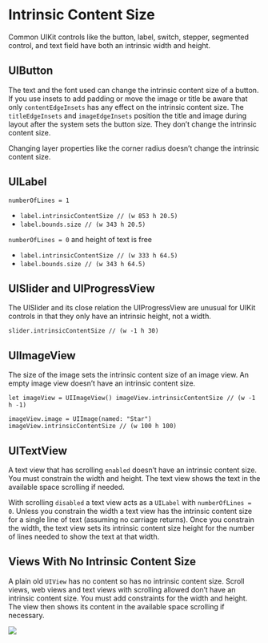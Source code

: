 # Intrinsic Content Size

Common UIKit controls like the button, label, switch, stepper, segmented control, and text field have both an intrinsic width and height.

## UIButton

The text and the font used can change the intrinsic content size of a button. If you use insets to add padding or move the image or title be aware that only `contentEdgeInsets` has any effect on the intrinsic content size.
The `titleEdgeInsets` and `imageEdgeInsets` position the title and image during layout after the system sets the button size. They don’t change the intrinsic content size.

Changing layer properties like the corner radius doesn’t change the
intrinsic content size.

## UILabel

`numberOfLines = 1`
* `label.intrinsicContentSize // (w 853 h 20.5)`
* `label.bounds.size // (w 343 h 20.5)`

`numberOfLines = 0` and height of text is free
* `label.intrinsicContentSize // (w 333 h 64.5)`
* `label.bounds.size // (w 343 h 64.5)`

## UISlider and UIProgressView

The UISlider and its close relation the UIProgressView are unusual for UIKit controls in that they only have an intrinsic height, not a width.

`slider.intrinsicContentSize // (w -1 h 30)`

## UIImageView

The size of the image sets the intrinsic content size of an image view. An empty image view doesn’t have an intrinsic content size.

`let imageView = UIImageView()
imageView.intrinsicContentSize // (w -1 h -1)`

`imageView.image = UIImage(named: "Star")
imageView.intrinsicContentSize // (w 100 h 100)`

## UITextView

A text view that has scrolling `enabled` doesn’t have an intrinsic content size. You must constrain the width and height. The text view shows the text in the available space scrolling if needed.

With scrolling `disabled` a text view acts as a `UILabel` with `numberOfLines = 0`. Unless you constrain the width a text view has the intrinsic content size for a single line of text (assuming no carriage returns). Once you constrain the width, the text view sets its intrinsic content size height for the number of lines needed to show the text at that width.

## Views With No Intrinsic Content Size

A plain old `UIView` has no content so has no intrinsic content size. Scroll views, web views and text views with scrolling allowed don’t have an intrinsic content size. You must add constraints for the width and height. The view then shows its content in the available space scrolling if necessary.

![](.png)
